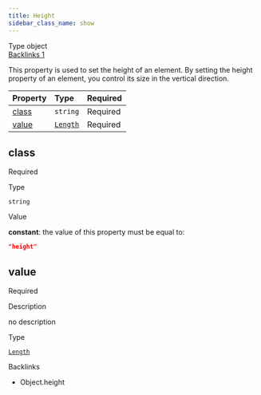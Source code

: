 ```yaml
---
title: Height
sidebar_class_name: show
---
```


<div className="section-badges">

<div className="badge type">
        <span className="label">Type</span>
        <span className="value">object</span>
      </div>

<a href="#backlinks" className="badge backlinks">
          <span className="label">Backlinks</span>
          <span className="value">1</span>
        </a>

</div>

This property is used to set the height of an element. By setting the height property of an element, you control its size in the vertical direction.

<div className="property-preview">

<div className="property-table">

| Property        | Type                             | Required                                            |
| :-------------- | :------------------------------- | :-------------------------------------------------- |
| [class](#class) | `string`                         | <span className="property-required">Required</span> |
| [value](#value) | [`Length`](/specs/layout/length) | <span className="property-required">Required</span> |

</div>

</div>

<div className="property">

<div className="property-heading">

## class

<span className="property-required">Required</span>

</div>

<div className="property-item">

Type

`string`

</div>

<div className="property-item">

Value

<div className="value-description">

**constant**: the value of this property must be equal to:

```json
"height"
```

</div>

</div>

</div>

<div className="property">

<div className="property-heading">

## value

<span className="property-required">Required</span>

</div>

<div className="property-item">

Description

no description

</div>

<div className="property-item">

Type

[`Length`](/specs/layout/length)

</div>

</div>

<div id="backlinks" className="section-backlinks">

<div className="backlinks-title">Backlinks</div>

<ul className="backlinks-list">

<li className="backlink">
      <Link to='/specs/layout/object#height'>Object.height</Link>
      </li>

</ul>

</div>
